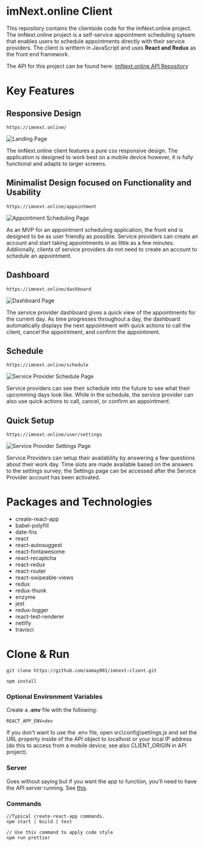 # imNext.online Client

This repository contains the clientside code for the imNext.online project. The imNext.online project is a self-service appointment scheduling sytsem that enables users to schedule appointments directly with their service providers. The client is writtern in JavaScript and uses **React and Redux** as the front end framework.

The API for this project can be found here: [imNext.online API Repository](https://github.com/aamay001/imnext-api)

# Key Features

## Responsive Design

``` https://imnext.online/ ```

![Landing Page](http://andyamaya.com/downloads/imnext.online-Landing1.png)

The imNext.online client features a pure css responsive design. The application is designed to work best on a mobile device however, it is fully functional and adapts to larger screens.

## Minimalist Design focused on Functionality and Usability

``` https://imnext.online/appointment ```

![Appointment Scheduling Page](http://andyamaya.com/downloads/imnext.online-Appointment.png)

As an MVP for an appointment scheduling application, the front end is designed to be as user friendly as possible. Service providers can create an account and start taking appointments in as little as a few minutes. Addiionally, clients of service providers do not need to create an account to schedule an appointment. 

## Dashboard

``` https://imnext.online/dashboard ```

![Dashboard Page](http://andyamaya.com/downloads/imNext.online-Dashboard1.png)

The service provider dashboard gives a quick view of the appointments for the current day. As time progresses throughout a day, the dashboard automatically displays the next appointment with quick actions to call the client, cancel the appointment, and confirm the appointment. 

## Schedule

``` https://imnext.online/schedule ```

![Service Provider Schedule Page](http://andyamaya.com/downloads/imnext.online-Schedule1.png)

Service providers can see their schedule into the future to see what their upcomming days look like. While in the schedule, the service provider can also use quick actions to call, cancel, or confirm an appointment.

## Quick Setup

``` https://imnext.online/user/settings ```

![Service Provider Settings Page](http://andyamaya.com/downloads/imnext.online-Settings.png)

Service Providers can setup their availability by answering a few questions about their work day. Time slots are made available based on the answers to the settings survey; the Settings page can be accessed after the Service Provider account has been activated.

# Packages and Technologies

+ create-react-app
+ babel-polyfill
+ date-fns
+ react
+ react-autosuggest
+ react-fontawesome
+ react-recaptcha
+ react-redux
+ react-router
+ react-swipeable-views
+ redux
+ redux-thunk
+ enzyme
+ jest
+ redux-logger
+ react-test-renderer
+ netlify
+ travisci

# Clone & Run

``` git clone https://github.com/aamay001/imnext-client.git ```

``` npm install ```

### Optional Environment Variables

Create a **.env** file with the following:

```
REACT_APP_ENV=dev
```

If you don't want to use the .env file, open src\config\settings.js and set the URL property inside of the API object to localhost or your local IP address (do this to access from a mobile device; see also CLIENT_ORIGIN in API project).

### Server

Goes without saying but if you want the app to function, you'll need to have the API server running. See [this](https://github.com/aamay001/imnext-api).

 ### Commands
 
 ```
//Typical create-react-app commands.
npm start | build | test 

// Use this command to apply code style
npm run prettier

 ```
